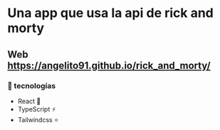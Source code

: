 # Una app que usa la api de rick and morty

## Web https://angelito91.github.io/rick_and_morty/

### 📌 tecnologías
- React 💊
- TypeScript ⚡
- Tailwindcss ⭐
